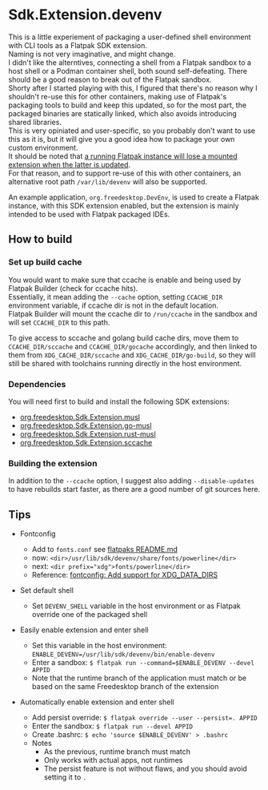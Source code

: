 # Sdk.Extension.devenv

This is a little experiement of packaging a user-defined shell environment with CLI tools as a Flatpak SDK extension.  
Naming is not very imaginative, and might change.  
I didn't like the alterntives, connecting a shell from a Flatpak sandbox to a host shell or a Podman container shell,
both sound self-defeating. There should be a good reason to break out of the Flatpak sandbox.  
Shorty after I started playing with this, I figured that there's no reason why I shouldn't re-use this for other
containers, making use of Flatpak's packaging tools to build and keep this updated, so for the most part, the packaged
binaries are statically linked, which also avoids introducing shared libraries.  
This is very opiniated and user-specific, so you probably don't want to use this as it is, but it will give you a good
idea how to package your own custom environment.  
It should be noted that [a running Flatpak instance will lose a mounted extension when the latter is updated](https://github.com/flatpak/flatpak/issues/4356).  
For that reason, and to support re-use of this with other containers, an alternative root path `/var/lib/devenv` will
also be supported.

An example application, `org.freedesktop.DevEnv`, is used to create a Flatpak instance, with this SDK extension enabled,
but the extension is mainly intended to be used with Flatpak packaged IDEs.


## How to build

### Set up build cache

You would want to make sure that ccache is enable and being used by Flatpak Builder (check for ccache hits).  
Essentially, it mean adding the `--cache` option, setting `CCACHE_DIR` environment variable, if ccache dir is not in the
default location.  
Flatpak Builder will mount the ccache dir to `/run/ccache` in the sandbox and will set `CCACHE_DIR` to this path.

To give access to sccache and golang build cache dirs, move them to `CCACHE_DIR/sccache` and `CCACHE_DIR/gocache`
accordingly, and then linked to them from `XDG_CACHE_DIR/sccache` and `XDG_CACHE_DIR/go-build`, so they will still be
shared with toolchains running directly in the host environment.

### Dependencies

You will need first to build and install the following SDK extensions:

* [org.freedesktop.Sdk.Extension.musl](https://github.com/tinywrkb/org.freedesktop.Sdk.Extension.musl)
* [org.freedesktop.Sdk.Extension.go-musl](https://github.com/tinywrkb/org.freedesktop.Sdk.Extension.go-musl)
* [org.freedesktop.Sdk.Extension.rust-musl](https://github.com/tinywrkb/org.freedesktop.Sdk.Extension.rust-musl)
* [org.freedesktop.Sdk.Extension.sccache](https://github.com/tinywrkb/org.freedesktop.Sdk.Extension.sccache)

### Building the extension

In addition to the `--ccache` option, I suggest also adding `--disable-updates` to have rebuilds start faster,
as there are a good number of git sources here.

## Tips

* Fontconfig
  * Add to `fonts.conf` see [flatpaks README.md](https://github.com/tinywrkb/flatpaks/blob/master/README.md)
  * now: `<dir>/usr/lib/sdk/devenv/share/fonts/powerline</dir>`
  * next: `<dir prefix="xdg">fonts/powerline</dir>`
  * Reference: [fontconfig: Add support for XDG_DATA_DIRS](https://gitlab.freedesktop.org/fontconfig/fontconfig/-/commit/6f27f42e6140030715075aa3bd3e5cc9e2fdc6f1)

* Set default shell
  * Set `DEVENV_SHELL` variable in the host environment or as Flatpak override one of the packaged shell

* Easily enable extension and enter shell
  * Set this variable in the host environment: `ENABLE_DEVENV=/usr/lib/sdk/devenv/bin/enable-devenv`
  * Enter a sandbox: `$ flatpak run --command=$ENABLE_DEVENV --devel APPID`
  * Note that the runtime branch of the application must match or be based on the same Freedesktop branch of the extension

* Automatically enable extension and enter shell
  * Add persist override:  `$ flatpak override --user --persist=. APPID`
  * Enter the sandbox: `$ flatpak run --devel APPID`
  * Create .bashrc: `$ echo 'source $ENABLE_DEVENV' > .bashrc`
  * Notes
    * As the previous, runtime branch must match
    * Only works with actual apps, not runtimes
    * The persist feature is not without flaws, and you should avoid setting it to `.`
